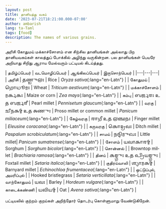```yaml
---
layout: post
title: தானியத்து வகய்
date: '2023-07-21T18:21:00.000-07:00'
author: ambarish
lang: ta-Taml
tags: [food]
description: The names of various grains.
---
```


அரிசி கோதுமய் மக்காச்சோளம் என சிற்சில தானியங்கள் அல்லாது பிற தானியவகய்கள் காலத்துப் போக்கில் அழிந்து வருகின்றன. பல தானியங்கள் பெயரே அறியாது சிறிது ஆராய மேல்வரும் பட்டியல் கிடய்த்தது.

| தமிழ்ப்பெயர் | வடமொழிப்பெயர் | ஆங்கிலப்பெயர் | இருசொற்பெயர் |
|---|---|---|
| அரிசி | <span lang="sa-Gran">𑌤𑌣𑍍𑌡𑍁𑌲𑌃</span> | <span lang="en-Latn">Rice</span> | *Oryza sativa*{:lang="en-Latn"} |
| கோதுமய் | <span lang="sa-Gran">𑌗𑍋𑌧𑍂𑌮𑌃</span> | <span lang="en-Latn">Wheat</span> | *Triticum aestivum*{:lang="en-Latn"} |
| மக்காச்சோளம் | <span lang="sa-Gran">𑌮𑌰𑍍𑌕𑌕𑌃</span> | <span lang="en-Latn">Maize or corn</span> | *Zea mays*{:lang="en-Latn"} |
| கம்பு | <span lang="sa-Gran">𑌬𑌰𑍍𑌜𑌰𑌃 𑌉𑌤 𑌬𑌰𑍍𑌜𑌰𑍀</span> | <span lang="en-Latn">Pearl millet</span> | *Pennisetum glaucum*{:lang="en-Latn"} |
| வரகு | <span lang="sa-Gran">𑌚𑍀𑌨𑌕𑌮𑍍 𑌉𑌤 𑌅𑌣𑍁𑌃</span> | <span lang="en-Latn">Proso millet or common millet</span> | *Panicum miliaceum*{:lang="en-Latn"} |
| கேழ்வரகு | <span lang="sa-Gran">𑌰𑌾𑌗𑍀 𑌉𑌤 𑌲𑌞𑍍𑌛𑌨𑌃</span> | <span lang="en-Latn">Finger millet</span> | *Eleusine coracana*{:lang="en-Latn"} |
| கருவரகு | <span lang="sa-Gran">𑌕𑍋𑌦𑍍𑌰𑌵𑌃</span> | <span lang="en-Latn">Ditch millet</span> | *Paspalum scrobiculatum*{:lang="en-Latn"} |
| சாமய் | <span lang="sa-Gran">𑌨𑌨𑍍𑌦𑌿𑌮𑍁𑌖𑌃</span> | <span lang="en-Latn">Little millet</span>| *Panicum sumatrense*{:lang="en-Latn"} |
| சோளம் | <span lang="sa-Gran">𑌯𑌵𑌾𑌕𑌾𑌰𑌮𑍍</span> | <span lang="en-Latn">Sorghum</span> | *Sorghum bicolor*{:lang="en-Latn"} |
| சொன்னல் | <span lang="sa-Gran"></span> | <span lang="en-Latn">Browntop millet</span> | *Brachiaria ramosa*{:lang="en-Latn"} |
| தினய் | <span lang="sa-Gran">𑌕𑌙𑍍𑌗𑍁𑌃 𑌉𑌤 𑌪𑍍𑌰𑌿𑌯𑌙𑍍𑌗𑍁𑌃</span> | <span lang="en-Latn">Foxtail millet</span> | *Setaria italica*{:lang="en-Latn"} |
| குதிரய்வாலி | <span lang="sa-Gran">𑌶𑍍𑌯𑌾𑌮𑌕𑌮𑍍</span> | <span lang="en-Latn">Barnyard millet</span> | *Echinochloa frumentacea*{:lang="en-Latn"} |
| ஒட்டுப்புல், அமரிப்புல் | <span lang="sa-Gran"></span> | <span lang="en-Latn">Hooked bristlegrass</span> | *Setaria verticillata*{:lang="en-Latn"} |
| வாற்கோதுமய் | <span lang="sa-Gran">𑌯𑌵𑌃</span> | <span lang="en-Latn">Barley</span> | *Hordeum vulgare*{:lang="en-Latn"} |
| காடைக்கண்ணி | <span lang="sa-Gran">𑌯𑌵𑌿𑌯𑌮𑍍</span> | <span lang="en-Latn">Oat</span> | *Avena sativa*{:lang="en-Latn"} |

பட்டியலில் குற்றம் குறய்கள் அறிந்தோர் தொடர்பு கொள்ளுமாறு வேண்டுகிறேன்.
